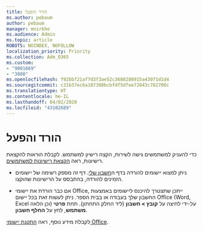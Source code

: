 ```yaml
---
title: הורד והפעל
ms.author: pebaum
author: pebaum
manager: mnirkhe
ms.audience: Admin
ms.topic: article
ROBOTS: NOINDEX, NOFOLLOW
localization_priority: Priority
ms.collection: Adm_O365
ms.custom:
- "9001669"
- "3800"
ms.openlocfilehash: f92bbf21af7d3f3ae52c3688288915a43071d1d4
ms.sourcegitcommit: c31b37ec6a107308bcbfdf5dfee72843c782700c
ms.translationtype: HT
ms.contentlocale: he-IL
ms.lasthandoff: 04/02/2020
ms.locfileid: "43102689"
---
```

# <a name="download-and-activate"></a>הורד והפעל

כדי להעניק למשתמשים גישה לשירות, הקצה רישיון למשתמש. לקבלת הוראות להקצאת רישיונות, ראה [הקצאת רישיונות למשתמשים](https://docs.microsoft.com/microsoft-365/admin/manage/assign-licenses-to-users).

- ניתן למצוא יישומים להורדה בדף ה[חשבון שלי](https://portal.office.com/account/#installs). דף זה מספק רשימה של יישומים הזמינים להורדה, בהתבסס על הרישיונות שהוקצו. 

- אם כבר הורדת את יישומי Office, ייתכן שתצטרך להיכנס ליישומים באמצעות החשבון שלך בעבודה או בבית הספר. ניתן לעשות זאת בכל יישום Office (Word, Excel וכן הלאה) על-ידי לחיצה על **קובץ > חשבון** (ליד החלק התחתון). תחת **פרטי משתמש**, לחץ על **החלף חשבון**.

לקבלת מידע נוסף, ראה [התקנת יישומי Office](https://docs.microsoft.com/microsoft-365/admin/setup/install-applications).
